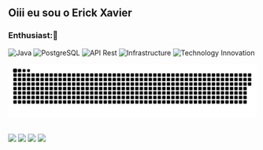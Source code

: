 ## Oiii eu sou o Erick Xavier 

### Enthusiast:🫶
![Java](https://img.shields.io/badge/Java-Backend-blue?style=for-the-badge&logo=openjdk&logoColor=white)
![PostgreSQL](https://img.shields.io/badge/PostgreSQL-DBMS-316192?style=for-the-badge&logo=postgresql&logoColor=white)
![API Rest](https://img.shields.io/badge/API-Rest-yellow?style=for-the-badge&logo=fastapi&logoColor=black)
![Infrastructure](https://img.shields.io/badge/Infrastructure-Cloud-black?style=for-the-badge&logo=databricks&logoColor=red)
![Technology Innovation](https://img.shields.io/badge/Tech-Innovation-purple?style=for-the-badge&logo=fireship&logoColor=white)

<picture>
  <source media="(prefers-color-scheme: dark)" srcset="https://raw.githubusercontent.com/AnaKind4/AnaKind4/output/github-contribution-grid-snake-dark.svg">
  <source media="(prefers-color-scheme: light)" srcset="https://raw.githubusercontent.com/AnaKind4/AnaKind4/output/github-contribution-grid-snake.svg">
  <img alt="github contribution grid snake animation" src="https://raw.githubusercontent.com/AnaKind4/AnaKind4/output/github-contribution-grid-snake.svg">
</picture>
  
  ##
 
<div> 
  <a href="https://instagram.com/erickpeixotosx" target="_blank"><img src="https://img.shields.io/badge/-Instagram-%23E4405F?style=for-the-badge&logo=instagram&logoColor=white" target="_blank"></a>
 	<a href="[https://www.twitch.tv/sonecaizii" target="_blank"><img src="https://img.shields.io/badge/Twitch-9146FF?style=for-the-badge&logo=twitch&logoColor=white" target="_blank"></a>
  <a href = "mailto:erickxavier180@gmail.com"><img src="https://img.shields.io/badge/-Gmail-%23333?style=for-the-badge&logo=gmail&logoColor=white" target="_blank"></a>
  <a href="https://www.linkedin.com/in/erick-xavier-psx" target="_blank"><img src="https://img.shields.io/badge/-LinkedIn-%230077B5?style=for-the-badge&logo=linkedin&logoColor=white" target="_blank"></a> 
  
</div>
